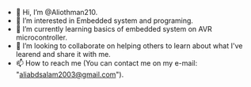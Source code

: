 - 👋 Hi, I’m @Aliothman210.
- 👀 I’m interested in Embedded system and programing.
- 🌱 I’m currently learning basics of embedded system on AVR microcontroller.
- 💞️ I’m looking to collaborate on helping others to learn about what I've learend and share it with me.
- 📫 How to reach me (You can contact me on my e-mail: "aliabdsalam2003@gmail.com").
  

<!---
Aliothman210/Aliothman210 is a ✨ special ✨ repository because its `README.md` (this file) appears on your GitHub profile.
You can click the Preview link to take a look at your changes.
--->
